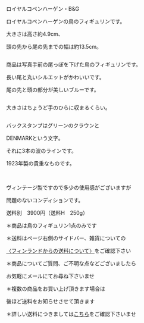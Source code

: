<link rel="stylesheet" type="text/css" href="/assets/css/styles.css">

ロイヤルコペンハーゲン・B&amp;G

ロイヤルコペンハーゲンの鳥のフィギュリンです。

 大きさは高さ約4.9cm、

 頭の先から尾の先までの幅は約13.5cm。

<img alt="" src="http://blog.cnobi.jp/v1/blog/user/71e35865e9e62f3f9d70420d6124d2ab/1280321958"/> 

商品は写真手前の尾っぽを下げた鳥のフィギュリンです。

長い尾と丸いシルエットがかわいいです。

尾の先と頭の部分が美しいブルーです。

 

<img alt="" src="http://blog.cnobi.jp/v1/blog/user/71e35865e9e62f3f9d70420d6124d2ab/1280321959"/> 

大きさはちょうど手のひらに収まるくらい。

<img alt="" src="http://blog.cnobi.jp/v1/blog/user/71e35865e9e62f3f9d70420d6124d2ab/1280321960"/> 

バックスタンプはグリーンのクラウンと

DENMARKという文字。

それに3本の波のラインです。

1923年製の貴重なものです。

<img alt="" src="http://blog.cnobi.jp/v1/blog/user/71e35865e9e62f3f9d70420d6124d2ab/1280321961"/> 

<img alt="" src="http://blog.cnobi.jp/v1/blog/user/71e35865e9e62f3f9d70420d6124d2ab/1280321928"/> 

ヴィンテージ製ですので多少の使用感がございますが

問題のないコンディションです。

送料別　3900円（送料H　250g）

＊商品は鳥のフィギュリン1点のみです

＊送料はページ右側のサイドバー、雑貨についての

[〈フィンランドからの送料について〉](https://dkzakka.github.io/2005/03/31/雑貨について.html)をご確認下さい

＊商品についてご質問、ご不明な点などございましたら

お気軽にメールにてお尋ね下さいませ

＊複数の商品をお買い上げ頂きます場合は

後ほど送料をお知らせさせて頂きます

＊詳しい送料につきましては[こちら](http://dkzakka.blog.shinobi.jp/Entry/3385/)をご確認下さいませ